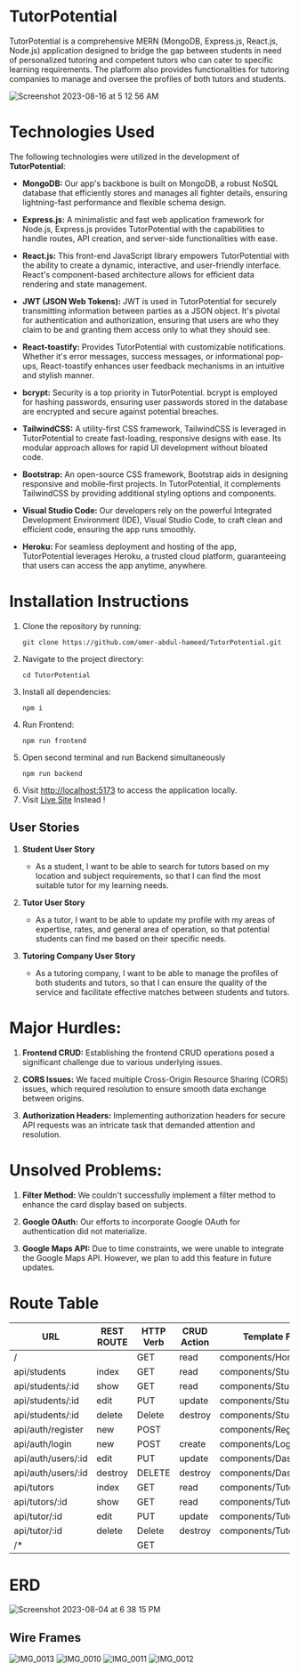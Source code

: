 # TutorPotential 
TutorPotential is a comprehensive MERN (MongoDB, Express.js, React.js, Node.js) application designed to bridge the gap between students in need of personalized tutoring and competent tutors who can cater to specific learning requirements. The platform also provides functionalities for tutoring companies to manage and oversee the profiles of both tutors and students.

![Screenshot 2023-08-16 at 5 12 56 AM](https://media.git.generalassemb.ly/user/49294/files/44231d8d-68d7-4d6e-8fd0-20b92d0c8b3a)

# Technologies Used

The following technologies were utilized in the development of **TutorPotential**:

- **MongoDB:** Our app's backbone is built on MongoDB, a robust NoSQL database that efficiently stores and manages all fighter details, ensuring lightning-fast performance and flexible schema design.

- **Express.js:** A minimalistic and fast web application framework for Node.js, Express.js provides TutorPotential with the capabilities to handle routes, API creation, and server-side functionalities with ease.

- **React.js:** This front-end JavaScript library empowers TutorPotential with the ability to create a dynamic, interactive, and user-friendly interface. React's component-based architecture allows for efficient data rendering and state management.

- **JWT (JSON Web Tokens):** JWT is used in TutorPotential for securely transmitting information between parties as a JSON object. It's pivotal for authentication and authorization, ensuring that users are who they claim to be and granting them access only to what they should see.

- **React-toastify:** Provides TutorPotential with customizable notifications. Whether it's error messages, success messages, or informational pop-ups, React-toastify enhances user feedback mechanisms in an intuitive and stylish manner.

- **bcrypt:** Security is a top priority in TutorPotential. bcrypt is employed for hashing passwords, ensuring user passwords stored in the database are encrypted and secure against potential breaches.

- **TailwindCSS:** A utility-first CSS framework, TailwindCSS is leveraged in TutorPotential to create fast-loading, responsive designs with ease. Its modular approach allows for rapid UI development without bloated code.

- **Bootstrap:** An open-source CSS framework, Bootstrap aids in designing responsive and mobile-first projects. In TutorPotential, it complements TailwindCSS by providing additional styling options and components.

- **Visual Studio Code:** Our developers rely on the powerful Integrated Development Environment (IDE), Visual Studio Code, to craft clean and efficient code, ensuring the app runs smoothly.

- **Heroku:** For seamless deployment and hosting of the app, TutorPotential leverages Heroku, a trusted cloud platform, guaranteeing that users can access the app anytime, anywhere.



# Installation Instructions

<ol>
<li>Clone the repository by running:
<pre><code>git clone https://github.com/omer-abdul-hameed/TutorPotential.git</code></pre>
</li>
<li>Navigate to the project directory:
<pre><code>cd TutorPotential </code></pre>
</li>
<li>Install all dependencies:
<pre><code>npm i
</code></pre>
</li>
<li>Run Frontend:
<pre><code>npm run frontend</code></pre>
</li>
<li>Open second terminal and run Backend simultaneously
<pre><code>npm run backend</code></pre>
</li>
<li>Visit <a href="http://localhost:5173">http://localhost:5173</a> to access the application locally.</li>

<li>Visit <a href="https://tutorpotential-c599fe98e7cd.herokuapp.com"> Live Site</a> Instead !</li>
</ol>

## User Stories

1. **Student User Story**
   - As a student, I want to be able to search for tutors based on my location and subject requirements, so that I can find the most suitable tutor for my learning needs.

2. **Tutor User Story**
   - As a tutor, I want to be able to update my profile with my areas of expertise, rates, and general area of operation, so that potential students can find me based on their specific needs.

3. **Tutoring Company User Story**
   - As a tutoring company, I want to be able to manage the profiles of both students and tutors, so that I can ensure the quality of the service and facilitate effective matches between students and tutors.



# Major Hurdles:

1. **Frontend CRUD:** Establishing the frontend CRUD operations posed a significant challenge due to various underlying issues.

2. **CORS Issues:** We faced multiple Cross-Origin Resource Sharing (CORS) issues, which required resolution to ensure smooth data exchange between origins.

3. **Authorization Headers:** Implementing authorization headers for secure API requests was an intricate task that demanded attention and resolution.





# Unsolved Problems:

1. **Filter Method:** We couldn't successfully implement a filter method to enhance the card display based on subjects.

2. **Google OAuth:** Our efforts to incorporate Google OAuth for authentication did not materialize.

3. **Google Maps API:** Due to time constraints, we were unable to integrate the Google Maps API. However, we plan to add this feature in future updates.

# Route Table

| URL                | REST ROUTE | HTTP Verb | CRUD Action | Template Files         |
|--------------------|------------|-----------|-------------|------------------------|
| /                  |            | GET       | read        | components/HomePage    |
| api/students       | index      | GET       | read        | components/StudentPage |
| api/students/:id   | show       | GET       | read        | components/StudentPage |
| api/students/:id   | edit       | PUT       | update      | components/Student     |
| api/students/:id   | delete     | Delete    | destroy     | components/Student     |
| api/auth/register  | new        | POST      |             | components/Register    |
| api/auth/login     | new        | POST      | create      | components/Login       |
| api/auth/users/:id | edit       | PUT       | update      | components/Dashboard   |
| api/auth/users/:id | destroy    | DELETE    | destroy     | components/Dashboard   |
| api/tutors         | index      | GET       | read        | components/TutorsPage  |
| api/tutors/:id     | show       | GET       | read        | components/TutorsPage  |
| api/tutor/:id      | edit       | PUT       | update      | components/Tutor       |
| api/tutor/:id      | delete     | Delete    | destroy     | components/Tutor       |
| /*                 |            | GET       |             |                        |


# ERD

![Screenshot 2023-08-04 at 6 38 15 PM](https://media.git.generalassemb.ly/user/49294/files/ca2bc4bf-ea0e-418a-b60f-20b758162133)

## Wire Frames
![IMG_0013](https://media.git.generalassemb.ly/user/49294/files/097a7546-59b2-49d5-b201-7dbf78ae47bb)
![IMG_0010](https://media.git.generalassemb.ly/user/49294/files/9a5d608f-e78b-4ee1-91bf-3ed576401dc4)
![IMG_0011](https://media.git.generalassemb.ly/user/49294/files/10be625e-8f02-4d7c-a7e6-fb63fa76a30d)
![IMG_0012](https://media.git.generalassemb.ly/user/49294/files/f0e25622-736b-4dcc-989d-bb548862b1bc)